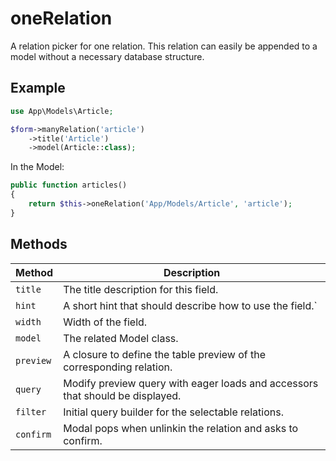 # oneRelation

A relation picker for one relation. This relation can easily be appended to a model without a necessary database structure.

## Example

```php
use App\Models\Article;

$form->manyRelation('article')
    ->title('Article')
    ->model(Article::class);
```

In the Model:

```php
public function articles()
{
    return $this->oneRelation('App/Models/Article', 'article');
}
```

## Methods

| Method    | Description                                                                   |
| --------- | ----------------------------------------------------------------------------- |
| `title`   | The title description for this field.                                         |
| `hint`    | A short hint that should describe how to use the field.`                      |
| `width`   | Width of the field.                                                           |
| `model`   | The related Model class.                                                      |
| `preview` | A closure to define the table preview of the corresponding relation.          |
| `query`   | Modify preview query with eager loads and accessors that should be displayed. |
| `filter`  | Initial query builder for the selectable relations.                           |
| `confirm` | Modal pops when unlinkin the relation and asks to confirm.                    |
